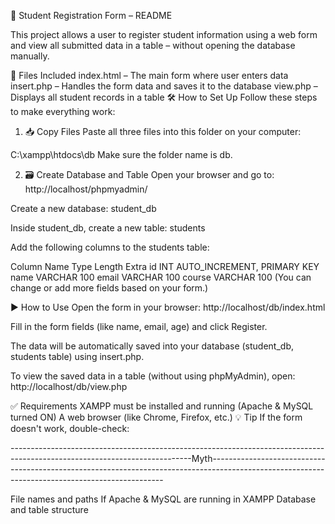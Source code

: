 📄 Student Registration Form – README

This project allows a user to register student information using a web form and view all submitted data in a table – without opening the database manually.

📁 Files Included
index.html – The main form where user enters data
insert.php – Handles the form data and saves it to the database
view.php – Displays all student records in a table
🛠️ How to Set Up
Follow these steps to make everything work:

1. 📥 Copy Files
Paste all three files into this folder on your computer:

C:\xampp\htdocs\db
Make sure the folder name is db.

2. 🗃️ Create Database and Table
Open your browser and go to: http://localhost/phpmyadmin/

Create a new database: student_db

Inside student_db, create a new table: students

Add the following columns to the students table:

Column Name	Type	Length	Extra
id	INT		AUTO_INCREMENT, PRIMARY KEY
name	VARCHAR	100	
email	VARCHAR	100	
course	VARCHAR	100	
(You can change or add more fields based on your form.)

▶️ How to Use
Open the form in your browser: http://localhost/db/index.html

Fill in the form fields (like name, email, age) and click Register.

The data will be automatically saved into your database (student_db, students table) using insert.php.

To view the saved data in a table (without using phpMyAdmin), open: http://localhost/db/view.php

✅ Requirements
XAMPP must be installed and running (Apache & MySQL turned ON)
A web browser (like Chrome, Firefox, etc.)
💡 Tip
If the form doesn't work, double-check:



---------------------------------------------------------------------------------------------------------------------------Myth------------------------------------------------------------------------------------------------------------------------------------------------

File names and paths
If Apache & MySQL are running in XAMPP
Database and table structure
